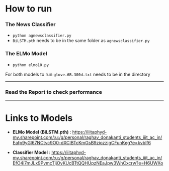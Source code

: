 # **How to run**
### **The News Classifier**
- `python agnewsclassifier.py`
- `BiLSTM.pth` needs to be in the same folder as `agnewsclassifier.py`
### **The ELMo Model**
- `python elmo10.py`

For both models to run `glove.6B.300d.txt` needs to be in the directory

---
### **Read the Report to check performance**
---

# **Links to Models**
- **ELMo Model (BiLSTM.pth)** : https://iiitaphyd-my.sharepoint.com/:u:/g/personal/raghav_donakanti_students_iiit_ac_in/Eafp9yGl67NCtvc9O0-dXCIBTcKmGsB9ziozzigCFunKeg?e=kvblf6

- **Classifier Model** : https://iiitaphyd-my.sharepoint.com/:u:/g/personal/raghav_donakanti_students_iiit_ac_in/EfO4i7mJLx9PvmcTijOvKUcBTtQQHUpzNEaJpw3WnCxcrw?e=H6UWXo

